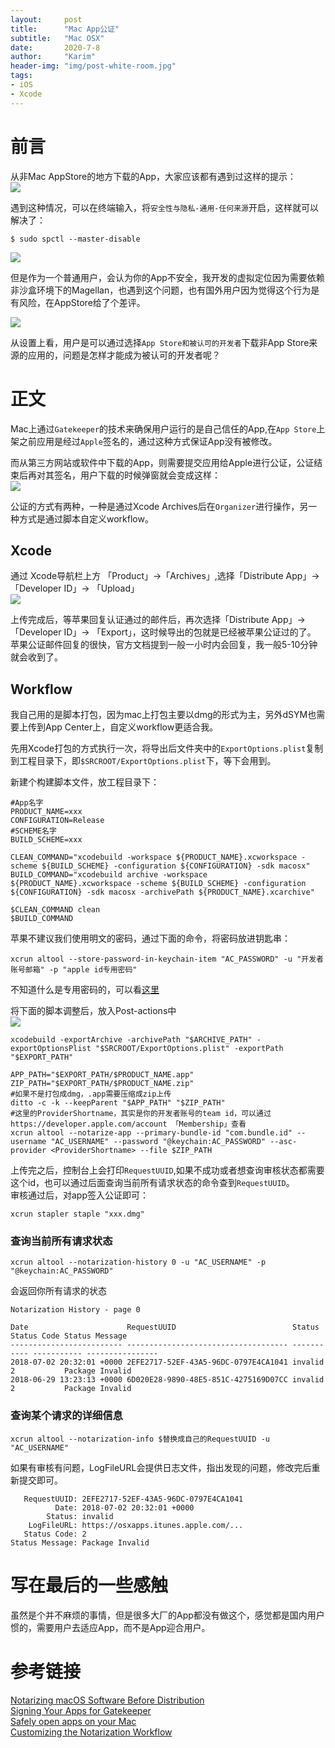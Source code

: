 ```yaml
---
layout:     post
title:      "Mac App公证"
subtitle:   "Mac OSX"
date:       2020-7-8
author:     "Karim"
header-img: "img/post-white-room.jpg"
tags:
- iOS
- Xcode
---
```


# 前言  

从非Mac AppStore的地方下载的App，大家应该都有遇到过这样的提示：  
![](http://images.foolishtalk.org/IMG_4487.PNG)  

遇到这种情况，可以在终端输入，将`安全性与隐私-通用-任何来源`开启，这样就可以解决了：  
```shell
$ sudo spctl --master-disable
```  
![](http://images.foolishtalk.org/b763e24905260962b5f85903f86472d5.png)  

但是作为一个普通用户，会认为你的App不安全，我开发的虚拟定位因为需要依赖非沙盒环境下的Magellan，也遇到这个问题，也有国外用户因为觉得这个行为是有风险，在AppStore给了个差评。  

![](http://images.foolishtalk.org/9d72a50bedcd69db68dbe4777d16b83f.png)  

从设置上看，用户是可以通过选择`App Store和被认可的开发者`下载非App Store来源的应用的，问题是怎样才能成为被认可的开发者呢？

# 正文  

Mac上通过`Gatekeeper`的技术来确保用户运行的是自己信任的App,在`App Store`上架之前应用是经过`Apple`签名的，通过这种方式保证App没有被修改。  

而从第三方网站或软件中下载的App，则需要提交应用给Apple进行公证，公证结束后再对其签名，用户下载的时候弹窗就会变成这样：  
![](http://images.foolishtalk.org/IMG_4488.PNG)  

公证的方式有两种，一种是通过Xcode Archives后在`Organizer`进行操作，另一种方式是通过脚本自定义workflow。  

## Xcode  
通过 Xcode导航栏上方 「Product」->「Archives」,选择「Distribute App」-> 「Developer ID」-> 「Upload」  
![](http://images.foolishtalk.org/4408719a68ebdffd9d939200a4458fd9.png)

上传完成后，等苹果回复认证通过的邮件后，再次选择「Distribute App」-> 「Developer ID」-> 「Export」，这时候导出的包就是已经被苹果公证过的了。  
苹果公证邮件回复的很快，官方文档提到一般一小时内会回复，我一般5-10分钟就会收到了。


## Workflow  
我自己用的是脚本打包，因为mac上打包主要以dmg的形式为主，另外dSYM也需要上传到App Center上，自定义workflow更适合我。  


先用Xcode打包的方式执行一次，将导出后文件夹中的`ExportOptions.plist`复制到工程目录下，即`$SRCROOT/ExportOptions.plist`下，等下会用到。  

新建个构建脚本文件，放工程目录下：  
```shell
#App名字
PRODUCT_NAME=xxx
CONFIGURATION=Release
#SCHEME名字
BUILD_SCHEME=xxx

CLEAN_COMMAND="xcodebuild -workspace ${PRODUCT_NAME}.xcworkspace -scheme ${BUILD_SCHEME} -configuration ${CONFIGURATION} -sdk macosx"
BUILD_COMMAND="xcodebuild archive -workspace ${PRODUCT_NAME}.xcworkspace -scheme ${BUILD_SCHEME} -configuration ${CONFIGURATION} -sdk macosx -archivePath ${PRODUCT_NAME}.xcarchive"

$CLEAN_COMMAND clean
$BUILD_COMMAND
```  
苹果不建议我们使用明文的密码，通过下面的命令，将密码放进钥匙串：  
```shell
xcrun altool --store-password-in-keychain-item "AC_PASSWORD" -u "开发者账号邮箱" -p "apple id专用密码"  
```  
不知道什么是专用密码的，可以看[这里](https://support.apple.com/zh-cn/HT204397)  

将下面的脚本调整后，放入Post-actions中  
![](http://images.foolishtalk.org/7d1045b183241672996953e235bec078.png)
```shell
xcodebuild -exportArchive -archivePath "$ARCHIVE_PATH" -exportOptionsPlist "$SRCROOT/ExportOptions.plist" -exportPath "$EXPORT_PATH"

APP_PATH="$EXPORT_PATH/$PRODUCT_NAME.app"
ZIP_PATH="$EXPORT_PATH/$PRODUCT_NAME.zip"
#如果不是打包成dmg，.app需要压缩成zip上传
ditto -c -k --keepParent "$APP_PATH" "$ZIP_PATH"
#这里的ProviderShortname，其实是你的开发者账号的team id，可以通过https://developer.apple.com/account 「Membership」查看
xcrun altool --notarize-app --primary-bundle-id "com.bundle.id" --username "AC_USERNAME" --password "@keychain:AC_PASSWORD" --asc-provider <ProviderShortname> --file $ZIP_PATH
```  
上传完之后，控制台上会打印`RequestUUID`,如果不成功或者想查询审核状态都需要这个id，也可以通过后面查询当前所有请求状态的命令查到`RequestUUID`。  
审核通过后，对app签入公证即可：  
```shell
xcrun stapler staple "xxx.dmg"
```
### 查询当前所有请求状态  
```shell
xcrun altool --notarization-history 0 -u "AC_USERNAME" -p "@keychain:AC_PASSWORD"
```  
会返回你所有请求的状态  
```
Notarization History - page 0

Date                      RequestUUID                          Status      Status Code Status Message  
------------------------- ------------------------------------ ----------- ----------- ----------------
2018-07-02 20:32:01 +0000 2EFE2717-52EF-43A5-96DC-0797E4CA1041 invalid     2           Package Invalid 
2018-06-29 13:23:13 +0000 6D020E28-9890-48E5-851C-4275169D07CC invalid     2           Package Invalid

```

### 查询某个请求的详细信息  
```shell  
xcrun altool --notarization-info $替换成自己的RequestUUID -u "AC_USERNAME"
```
如果有审核有问题，LogFileURL会提供日志文件，指出发现的问题，修改完后重新提交即可。    
```
   RequestUUID: 2EFE2717-52EF-43A5-96DC-0797E4CA1041
          Date: 2018-07-02 20:32:01 +0000
        Status: invalid
    LogFileURL: https://osxapps.itunes.apple.com/...
   Status Code: 2 
Status Message: Package Invalid
```

# 写在最后的一些感触  
虽然是个并不麻烦的事情，但是很多大厂的App都没有做这个，感觉都是国内用户惯的，需要用户去适应App，而不是App迎合用户。  

# 参考链接  

[Notarizing macOS Software Before Distribution](https://developer.apple.com/documentation/xcode/notarizing_macos_software_before_distribution)  
[Signing Your Apps for Gatekeeper](https://developer.apple.com/developer-id/)  
[Safely open apps on your Mac](https://support.apple.com/en-us/HT202491)  
[Customizing the Notarization Workflow](https://developer.apple.com/documentation/xcode/notarizing_macos_software_before_distribution/customizing_the_notarization_workflow)  